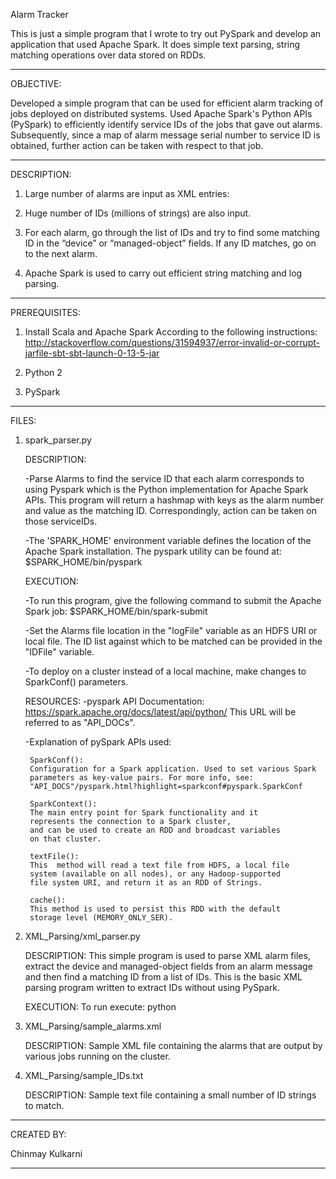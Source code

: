 Alarm Tracker

This is just a simple program that I wrote to try out PySpark and develop an application that used Apache Spark.
It does simple text parsing, string matching operations over data stored on RDDs.

********************************

OBJECTIVE:

Developed a simple program that can be used for efficient alarm 
tracking of jobs deployed on distributed systems. Used Apache Spark's 
Python APIs (PySpark) to efficiently identify service IDs of the jobs 
that gave out alarms. Subsequently, since a map of alarm message 
serial number to service ID is obtained, further action can be taken 
with respect to that job.

********************************

DESCRIPTION:

1.	Large number of alarms are input as XML entries:

2.	Huge number of IDs (millions of strings) are also input.

3.	For each alarm, go through the list of IDs and try to find some 
	matching ID in the “device” or “managed-object” fields. 
	If any ID matches, go on to the next alarm.

4.	Apache Spark is used to carry out efficient string matching and 
	log parsing.

********************************

PREREQUISITES:

1.	Install Scala and Apache Spark According to the following 
	instructions: 
	http://stackoverflow.com/questions/31594937/error-invalid-or-corrupt-jarfile-sbt-sbt-launch-0-13-5-jar

2. Python 2

3. PySpark 

********************************

FILES:

1. spark_parser.py

	DESCRIPTION:

	-Parse Alarms to find the service ID that each alarm corresponds to 
	 using Pyspark which is the Python implementation for Apache Spark 
	 APIs. This program will return a hashmap with keys as the alarm 
	 number and value as the matching ID. Correspondingly, action can 
	 be taken on those serviceIDs.

 	-The 'SPARK_HOME' environment variable defines the location of the 
	 Apache Spark installation. The pyspark utility can be found at:
	 $SPARK_HOME/bin/pyspark


	EXECUTION:

 	-To run this program, give the following command to submit the 
  	 Apache Spark job:
  	 $SPARK_HOME/bin/spark-submit  <this file>

 	-Set the Alarms file location in the "logFile" variable as an HDFS 
	 URI or local file. The ID list against which to be matched can be 
	 provided in the "IDFile" variable. 
	
 	-To deploy on a cluster instead of a local machine, make changes to
  	 SparkConf() parameters.


	RESOURCES:
	-pyspark API Documentation: 
	 https://spark.apache.org/docs/latest/api/python/
  	 This URL will be referred to as "API_DOCs".

 	-Explanation of pySpark APIs used:

		SparkConf():
		Configuration for a Spark application. Used to set various Spark 
		parameters as key-value pairs. For more info, see:
		"API_DOCS"/pyspark.html?highlight=sparkconf#pyspark.SparkConf

		SparkContext():
		The main entry point for Spark functionality and it 
		represents the connection to a Spark cluster, 
		and can be used to create an RDD and broadcast variables 
		on that cluster.

		textFile():
		This  method will read a text file from HDFS, a local file 
		system (available on all nodes), or any Hadoop-supported 
		file system URI, and return it as an RDD of Strings.

		cache():
		This method is used to persist this RDD with the default 
		storage level (MEMORY_ONLY_SER).

2. XML_Parsing/xml_parser.py

	DESCRIPTION:
	This simple program is used to parse XML alarm files, extract
	the device and managed-object fields from an alarm message
	and then find a matching ID from a list of IDs. This is the
	basic XML parsing program written to extract IDs without using
	PySpark.

	EXECUTION:
	To run execute:
	python <python file>

3. XML_Parsing/sample_alarms.xml
	
	DESCRIPTION:
	Sample XML file containing the alarms that are output by various
	jobs running on the cluster.

4. XML_Parsing/sample_IDs.txt

	DESCRIPTION:
	Sample text file containing a small number of ID strings to match.

********************************

CREATED BY:

Chinmay Kulkarni

********************************

